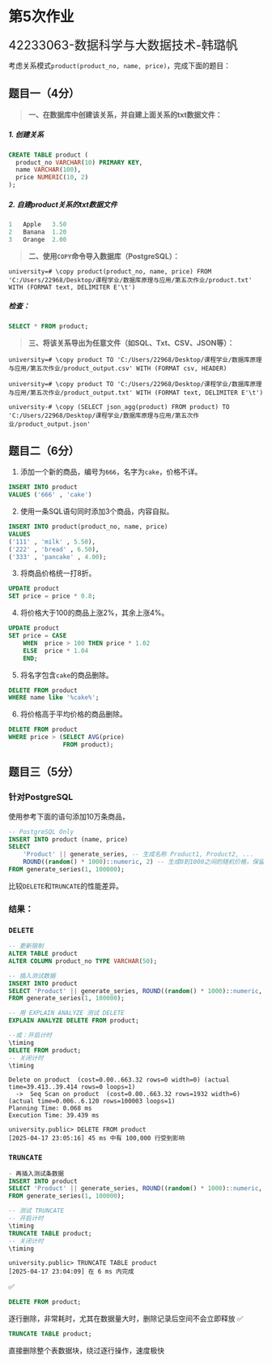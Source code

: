 # 第5次作业
<font size="5">42233063-数据科学与大数据技术-韩璐帆</font> 


考虑关系模式`product(product_no, name, price)`，完成下面的题目：

## 题目一（4分）

> **一、在数据库中创建该关系，并自建上面关系的txt数据文件：**
##### 1. 创建关系
```sql
CREATE TABLE product (
  product_no VARCHAR(10) PRIMARY KEY,
  name VARCHAR(100),
  price NUMERIC(10, 2)
);
```
##### 2. 自建product关系的txt数据文件
```sql
1	Apple	3.50
2	Banana	1.20
3	Orange	2.00
```
> **二、使用`COPY`命令导入数据库（PostgreSQL）：**
```psql
university=# \copy product(product_no, name, price) FROM 'C:/Users/22968/Desktop/课程学业/数据库原理与应用/第五次作业/product.txt' WITH (FORMAT text, DELIMITER E'\t')
```
##### 检查：
```sql
SELECT * FROM product;
```

> **三、将该关系导出为任意文件（如SQL、Txt、CSV、JSON等）：**
```psql
university=# \copy product TO 'C:/Users/22968/Desktop/课程学业/数据库原理与应用/第五次作业/product_output.csv' WITH (FORMAT csv, HEADER)

university=# \copy product TO 'C:/Users/22968/Desktop/课程学业/数据库原理与应用/第五次作业/product_output.txt' WITH (FORMAT text, DELIMITER E'\t')

university-# \copy (SELECT json_agg(product) FROM product) TO 'C:/Users/22968/Desktop/课程学业/数据库原理与应用/第五次作业/product_output.json'
```


## 题目二（6分）

1. 添加一个新的商品，编号为`666`，名字为`cake`，价格不详。

```sql
INSERT INTO product
VALUES ('666' , 'cake')
```

2. 使用一条SQL语句同时添加3个商品，内容自拟。
```sql
INSERT INTO product(product_no, name, price)
VALUES
('111' , 'milk' , 5.50),
('222' , 'bread' , 6.50),
('333' , 'pancake' , 4.00);
```
3. 将商品价格统一打8折。
```sql
UPDATE product
SET price = price * 0.8;
```

4. 将价格大于100的商品上涨2%，其余上涨4%。
```sql
UPDATE product
SET price = CASE
    WHEN  price > 100 THEN price * 1.02
    ELSE  price * 1.04
    END;
```

5. 将名字包含`cake`的商品删除。
```sql
DELETE FROM product
WHERE name like '%cake%';
```

6. 将价格高于平均价格的商品删除。
```sql
DELETE FROM product
WHERE price > (SELECT AVG(price)
               FROM product);
```
## 题目三（5分）

### 针对PostgreSQL

使用参考下面的语句添加10万条商品，

```sql
-- PostgreSQL Only
INSERT INTO product (name, price)
SELECT
    'Product' || generate_series, -- 生成名称 Product1, Product2, ...
    ROUND((random() * 1000)::numeric, 2) -- 生成0到1000之间的随机价格，保留2位小数
FROM generate_series(1, 100000);
```

比较`DELETE`和`TRUNCATE`的性能差异。

### 结果：

###  `DELETE`
```sql
-- 更新限制
ALTER TABLE product
ALTER COLUMN product_no TYPE VARCHAR(50);

-- 插入测试数据
INSERT INTO product
SELECT 'Product' || generate_series, ROUND((random() * 1000)::numeric, 2)
FROM generate_series(1, 100000);

-- 用 EXPLAIN ANALYZE 测试 DELETE
EXPLAIN ANALYZE DELETE FROM product;

--或：开启计时
\timing
DELETE FROM product;
-- 关闭计时
\timing
```
```
Delete on product  (cost=0.00..663.32 rows=0 width=0) (actual time=39.413..39.414 rows=0 loops=1)
  ->  Seq Scan on product  (cost=0.00..663.32 rows=1932 width=6) (actual time=0.006..6.120 rows=100003 loops=1)
Planning Time: 0.068 ms
Execution Time: 39.439 ms
```

```
university.public> DELETE FROM product
[2025-04-17 23:05:16] 45 ms 中有 100,000 行受到影响
```
###  `TRUNCATE`
```sql
- 再插入测试条数据
INSERT INTO product
SELECT 'Product' || generate_series, ROUND((random() * 1000)::numeric, 2)
FROM generate_series(1, 100000);

-- 测试 TRUNCATE
-- 开启计时
\timing
TRUNCATE TABLE product;
-- 关闭计时
\timing
```
```
university.public> TRUNCATE TABLE product
[2025-04-17 23:04:09] 在 6 ms 内完成
```




✅ 
```sql
DELETE FROM product;
```
逐行删除，非常耗时，尤其在数据量大时，删除记录后空间不会立即释放
✅ 
```sql
TRUNCATE TABLE product;
```
直接删除整个表数据块，绕过逐行操作，速度极快





